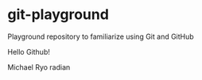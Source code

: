 # git-playground
Playground repository to familiarize using Git and GitHub

Hello Github!

Michael
Ryo
radian
